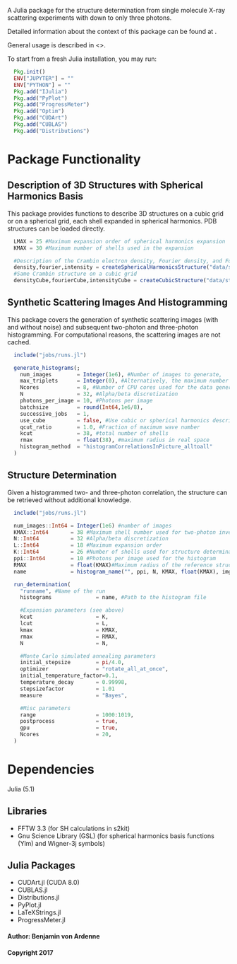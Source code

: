 A Julia package for the structure determination from single molecule X-ray scattering experiments with down to only three photons.

Detailed information about the context of this package can be found at <link to paper>.

General usage is described in <>.

To start from a fresh Julia installation, you may run:

```julia
  Pkg.init()
  ENV["JUPYTER"] = ""
  ENV["PYTHON"] = ""
  Pkg.add("IJulia")
  Pkg.add("PyPlot")
  Pkg.add("ProgressMeter")
  Pkg.add("Optim")
  Pkg.add("CUDArt")
  Pkg.add("CUBLAS")
  Pkg.add("Distributions")
```

Package Functionality
======================

Description of 3D Structures with Spherical Harmonics Basis
-----------------------------------------------------------
This package provides functions to describe 3D structures on a cubic grid or on a spherical grid, each shell expanded in spherical harmonics. PDB structures can be loaded directly.

```julia
  LMAX = 25 #Maximum expansion order of spherical harmonics expansion
  KMAX = 30 #Maximum number of shells used in the expansion

  #Description of the Crambin electron density, Fourier density, and Fourier intensity expanded in Spherical Harmonics
  density,fourier,intensity = createSphericalHarmonicsStructure("data/structures/crambin.pdb", LMAX, KMAX, float(KMAX))
  #Same Crambin structure on a cubic grid
  densityCube,fourierCube,intensityCube = createCubicStructure("data/structures/crambin.pdb", 2*KMAX+1, float(KMAX))
```

Synthetic Scattering Images And Histogramming
----------------------------------------------
This package covers the generation of synthetic scattering images (with and without noise) and subsequent two-photon and three-photon histogramming. For computational reasons, the scattering images are not cached.

```julia
  include("jobs/runs.jl")

  generate_histograms(;
    num_images        = Integer(1e6), #Number of images to generate,
    max_triplets      = Integer(0), #Alternatively, the maximum number of triplets can be limited
    Ncores            = 8, #Number of CPU cores used for the data generation
    N                 = 32, #Alpha/beta discretization
    photons_per_image = 10, #Photons per image
    batchsize         = round(Int64,1e6/8),
    successive_jobs   = 1,
    use_cube          = false, #Use cubic or spherical harmonics description for data generation
    qcut_ratio        = 1.0, #Fraction of maximum wave number
    kcut              = 38, #total number of shells
    rmax              = float(38), #maximum radius in real space
    histogram_method  = "histogramCorrelationsInPicture_alltoall"
  )
```

Structure Determination
-----------------------
Given a histogrammed two- and three-photon correlation, the structure can be retrieved without additional knowledge.

```julia
  include("jobs/runs.jl")

  num_images::Int64 = Integer(1e6) #number of images
  KMAX::Int64       = 38 #Maximum shell number used for two-photon inversion
  N::Int64          = 32 #Alpha/beta discretization
  L::Int64          = 18 #Maximum expansion order
  K::Int64          = 26 #Number of shells used for structure determination
  ppi::Int64        = 10 #Photons per image used for the histogram
  RMAX              = float(KMAX)#Maximum radius of the reference structures
  name              = histogram_name("", ppi, N, KMAX, float(KMAX), img, "") for img in image_list) #histogram file name

  run_determination(
    "runname", #Name of the run
    histograms              = name, #Path to the histogram file

    #Expansion parameters (see above)
    kcut                    = K,
    lcut                    = L,
    kmax                    = KMAX,
    rmax                    = RMAX,
    N                       = N,

    #Monte Carlo simulated annealing parameters
    initial_stepsize        = pi/4.0,
    optimizer               = "rotate_all_at_once",
    initial_temperature_factor=0.1,
    temperature_decay       = 0.99998,
    stepsizefactor          = 1.01
    measure                 = "Bayes",

    #Misc parameters
    range                   = 1000:1019,
    postprocess             = true,
    gpu                     = true,
    Ncores                  = 20,
  )
```

Dependencies
==============

Julia (5.1)

Libraries
---------

* FFTW 3.3 (for SH calculations in s2kit)
* Gnu Science Library (GSL) (for spherical harmonics basis functions (Ylm) and Wigner-3j symbols)

Julia Packages
------
* CUDArt.jl (CUDA 8.0)
* CUBLAS.jl
* Distributions.jl
* PyPlot.jl
* LaTeXStrings.jl
* ProgressMeter.jl

#### Author: Benjamin von Ardenne
#### Copyright 2017
